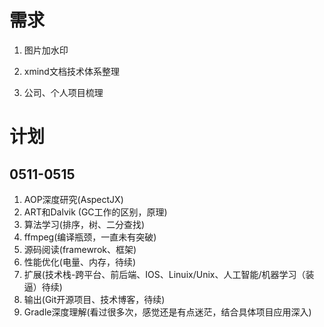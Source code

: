 # 需求

1. 图片加水印

2. xmind文档技术体系整理

3. 公司、个人项目梳理

   

# 计划

## 0511-0515

1. AOP深度研究(AspectJX)
2. ART和Dalvik (GC工作的区别，原理)
3. 算法学习(排序，树、二分查找)
4. ffmpeg(编译瓶颈，一直未有突破)
5. 源码阅读(framewrok、框架)
6. 性能优化(电量、内存，待续)
7. 扩展(技术栈-跨平台、前后端、IOS、Linuix/Unix、人工智能/机器学习（装逼）待续)
8. 输出(Git开源项目、技术博客，待续)
9. Gradle深度理解(看过很多次，感觉还是有点迷茫，结合具体项目应用深入)



